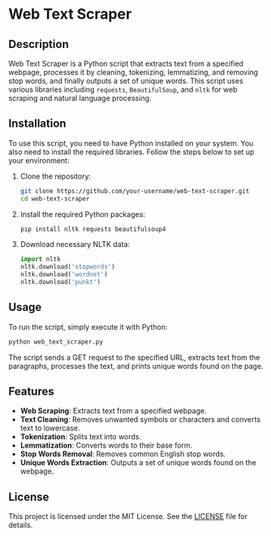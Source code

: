 # Web Text Scraper

## Description

Web Text Scraper is a Python script that extracts text from a specified webpage, processes it by cleaning, tokenizing, lemmatizing, and removing stop words, and finally outputs a set of unique words. This script uses various libraries including `requests`, `BeautifulSoup`, and `nltk` for web scraping and natural language processing.

## Installation

To use this script, you need to have Python installed on your system. You also need to install the required libraries. Follow the steps below to set up your environment:

1. Clone the repository:

    ```bash
    git clone https://github.com/your-username/web-text-scraper.git
    cd web-text-scraper
    ```

2. Install the required Python packages:

    ```bash
    pip install nltk requests beautifulsoup4
    ```

3. Download necessary NLTK data:

    ```python
    import nltk
    nltk.download('stopwords')
    nltk.download('wordnet')
    nltk.download('punkt')
    ```

## Usage

To run the script, simply execute it with Python:

```bash
python web_text_scraper.py
```

The script sends a GET request to the specified URL, extracts text from the paragraphs, processes the text, and prints unique words found on the page.

## Features

- **Web Scraping**: Extracts text from a specified webpage.
- **Text Cleaning**: Removes unwanted symbols or characters and converts text to lowercase.
- **Tokenization**: Splits text into words.
- **Lemmatization**: Converts words to their base form.
- **Stop Words Removal**: Removes common English stop words.
- **Unique Words Extraction**: Outputs a set of unique words found on the webpage.


## License

This project is licensed under the MIT License. See the [LICENSE](LICENSE) file for details.

